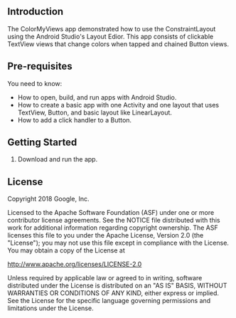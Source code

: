 

Introduction
------------
The ColorMyViews app demonstrated how to use the ConstraintLayout using the Android Studio's Layout Edior. This app consists of clickable TextView views that change colors when tapped and chained Button views.

Pre-requisites
--------------

You need to know:
- How to open, build, and run apps with Android Studio.
- How to create a basic app with one Activity and one layout
 that uses TextView, Button, and basic layout like LinearLayout.
- How to add a click handler to a Button.

Getting Started
---------------

1. Download and run the app.

License
-------

Copyright 2018 Google, Inc.

Licensed to the Apache Software Foundation (ASF) under one or more contributor
license agreements.  See the NOTICE file distributed with this work for
additional information regarding copyright ownership.  The ASF licenses this
file to you under the Apache License, Version 2.0 (the "License"); you may not
use this file except in compliance with the License.  You may obtain a copy of
the License at

  http://www.apache.org/licenses/LICENSE-2.0

Unless required by applicable law or agreed to in writing, software
distributed under the License is distributed on an "AS IS" BASIS, WITHOUT
WARRANTIES OR CONDITIONS OF ANY KIND, either express or implied.  See the
License for the specific language governing permissions and limitations under
the License.